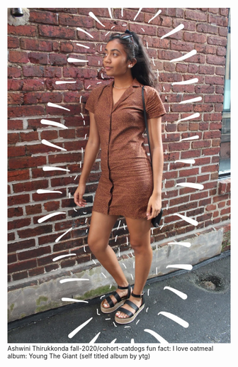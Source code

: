 ![Ashwini Thirukkonda](ashwini.JPG)
Ashwini Thirukkonda
fall-2020/cohort-catdogs
fun fact: I love oatmeal
album: Young The Giant (self titled album by ytg)
